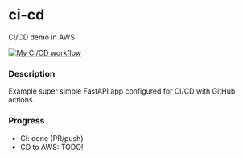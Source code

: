 # ci-cd
CI/CD demo in AWS

[![My CI/CD workflow](https://github.com/Alchemication/ci-cd/actions/workflows/ci.yaml/badge.svg)](https://github.com/Alchemication/ci-cd/actions/workflows/ci.yaml)

### Description

Example super simple FastAPI app configured for CI/CD with GitHub actions.

### Progress

- CI: done (PR/push)
- CD to AWS: TODO!

